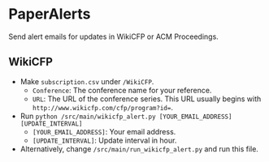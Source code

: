# PaperAlerts

Send alert emails for updates in WikiCFP or ACM Proceedings.

## WikiCFP
 * Make `subscription.csv` under `/WikiCFP`.
   * `Conference`: The conference name for your reference.
   * `URL`: The URL of the conference series. This URL usually begins with `http://www.wikicfp.com/cfp/program?id=`.
 * Run `python /src/main/wikicfp_alert.py [YOUR_EMAIL_ADDRESS] [UPDATE_INTERVAL]`
   * `[YOUR_EMAIL_ADDRESS]`: Your email address.
   * `[UPDATE_INTERVAL]`: Update interval in hour.
 * Alternatively, change `/src/main/run_wikicfp_alert.py` and run this file.

